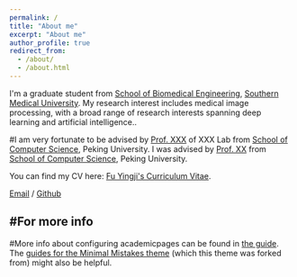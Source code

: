 ```yaml
---
permalink: /
title: "About me"
excerpt: "About me"
author_profile: true
redirect_from: 
  - /about/
  - /about.html
---
```


I'm a graduate student from [School of Biomedical Engineering](https://portal.smu.edu.cn/swyxgcxy/index.htm), [Southern Medical University](http://www.smu.edu.cn/). My research interest includes medical image processing, with a broad range of research interests spanning deep learning and artificial intelligence..

#I am very fortunate to be advised by [Prof. XXX](https://www.XXX.com/) of XXX Lab from [School of Computer Science](https://cs.pku.edu.cn/), Peking University. I was advised by [Prof. XX](https://XXX.pku.edu.cn/) from [School of Computer Science](https://cs.pku.edu.cn/), Peking University.

You can find my CV here: [Fu Yingji's Curriculum Vitae](../assets/Curriculum_Vitae.pdf).

[Email](shaungodlie00@gmail.com) / [Github](https://github.com/shaun919) 


#For more info
------
#More info about configuring academicpages can be found in [the guide](https://academicpages.github.io/markdown/). The [guides for the Minimal Mistakes theme](https://mmistakes.github.io/minimal-mistakes/docs/configuration/) (which this theme was forked from) might also be helpful.
